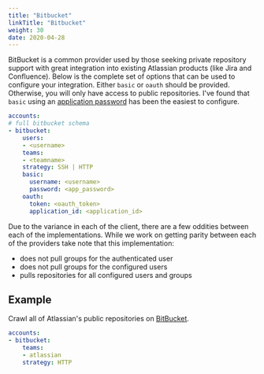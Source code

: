 ```yaml
---
title: "Bitbucket"
linkTitle: "Bitbucket"
weight: 30
date: 2020-04-28
---
```


BitBucket is a common provider used by those seeking private repository support with great integration into existing Atlassian products (like Jira and Confluence).
Below is the complete set of options that can be used to configure your integration.
Either `basic` or `oauth` should be provided.
Otherwise, you will only have access to public repositories.
I've found that `basic` using an [application password](https://confluence.atlassian.com/bitbucket/app-passwords-828781300.html) has been the easiest to configure.

```yaml
accounts:
# full bitbucket schema
- bitbucket:
    users:
    - <username>
    teams:
    - <teamname>
    strategy: SSH | HTTP
    basic:
      username: <username>
      password: <app_password>
    oauth:
      token: <oauth_token>
      application_id: <application_id>
```

Due to the variance in each of the client, there are a few oddities between each of the implementations.
While we work on getting parity between each of the providers take note that this implementation:
* does not pull groups for the authenticated user
* does not pull groups for the configured users
* pulls repositories for all configured users and groups

## Example

Crawl all of Atlassian's public repositories on [BitBucket](https://api.bitbucket.org/2.0/repositories/atlassian).

```yaml
accounts:
- bitbucket:
    teams:
    - atlassian
    strategy: HTTP
```
